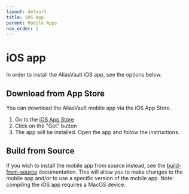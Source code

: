 ```yaml
---
layout: default
title: iOS App
parent: Mobile Apps
nav_order: 1
---
```


# iOS app
In order to install the AliasVault iOS app, see the options below.

## Download from App Store
You can download the AliasVault mobile app via the iOS App Store.

1. Go to the [iOS App Store](https://apps.apple.com/us/app/aliasvault/id6745490915?mt=12)
2. Click on the "Get" button
3. The app will be installed. Open the app and follow the instructions.

## Build from Source
If you wish to install the mobile app from source instead, see the [build-from-source](build-from-source.md) documentation. This will allow you to make changes to the mobile app and/or to use a specific version of the mobile app. Note: compiling the iOS app requires a MacOS device.